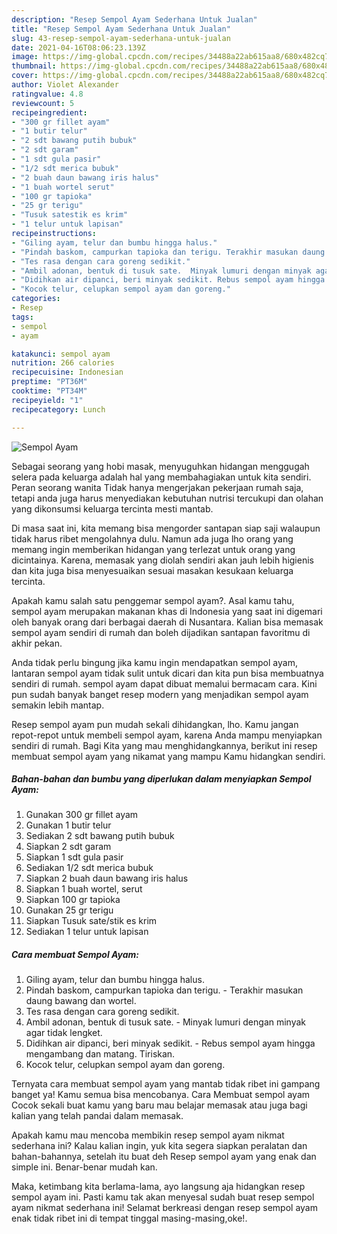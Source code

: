 ```yaml
---
description: "Resep Sempol Ayam Sederhana Untuk Jualan"
title: "Resep Sempol Ayam Sederhana Untuk Jualan"
slug: 43-resep-sempol-ayam-sederhana-untuk-jualan
date: 2021-04-16T08:06:23.139Z
image: https://img-global.cpcdn.com/recipes/34488a22ab615aa8/680x482cq70/sempol-ayam-foto-resep-utama.jpg
thumbnail: https://img-global.cpcdn.com/recipes/34488a22ab615aa8/680x482cq70/sempol-ayam-foto-resep-utama.jpg
cover: https://img-global.cpcdn.com/recipes/34488a22ab615aa8/680x482cq70/sempol-ayam-foto-resep-utama.jpg
author: Violet Alexander
ratingvalue: 4.8
reviewcount: 5
recipeingredient:
- "300 gr fillet ayam"
- "1 butir telur"
- "2 sdt bawang putih bubuk"
- "2 sdt garam"
- "1 sdt gula pasir"
- "1/2 sdt merica bubuk"
- "2 buah daun bawang iris halus"
- "1 buah wortel serut"
- "100 gr tapioka"
- "25 gr terigu"
- "Tusuk satestik es krim"
- "1 telur untuk lapisan"
recipeinstructions:
- "Giling ayam, telur dan bumbu hingga halus."
- "Pindah baskom, campurkan tapioka dan terigu. Terakhir masukan daung bawang dan wortel."
- "Tes rasa dengan cara goreng sedikit."
- "Ambil adonan, bentuk di tusuk sate.  Minyak lumuri dengan minyak agar tidak lengket."
- "Didihkan air dipanci, beri minyak sedikit. Rebus sempol ayam hingga mengambang dan matang. Tiriskan."
- "Kocok telur, celupkan sempol ayam dan goreng."
categories:
- Resep
tags:
- sempol
- ayam

katakunci: sempol ayam 
nutrition: 266 calories
recipecuisine: Indonesian
preptime: "PT36M"
cooktime: "PT34M"
recipeyield: "1"
recipecategory: Lunch

---
```



![Sempol Ayam](https://img-global.cpcdn.com/recipes/34488a22ab615aa8/680x482cq70/sempol-ayam-foto-resep-utama.jpg)

Sebagai seorang yang hobi masak, menyuguhkan hidangan menggugah selera pada keluarga adalah hal yang membahagiakan untuk kita sendiri. Peran seorang  wanita Tidak hanya mengerjakan pekerjaan rumah saja, tetapi anda juga harus menyediakan kebutuhan nutrisi tercukupi dan olahan yang dikonsumsi keluarga tercinta mesti mantab.

Di masa  saat ini, kita memang bisa mengorder santapan siap saji walaupun tidak harus ribet mengolahnya dulu. Namun ada juga lho orang yang memang ingin memberikan hidangan yang terlezat untuk orang yang dicintainya. Karena, memasak yang diolah sendiri akan jauh lebih higienis dan kita juga bisa menyesuaikan sesuai masakan kesukaan keluarga tercinta. 



Apakah kamu salah satu penggemar sempol ayam?. Asal kamu tahu, sempol ayam merupakan makanan khas di Indonesia yang saat ini digemari oleh banyak orang dari berbagai daerah di Nusantara. Kalian bisa memasak sempol ayam sendiri di rumah dan boleh dijadikan santapan favoritmu di akhir pekan.

Anda tidak perlu bingung jika kamu ingin mendapatkan sempol ayam, lantaran sempol ayam tidak sulit untuk dicari dan kita pun bisa membuatnya sendiri di rumah. sempol ayam dapat dibuat memalui bermacam cara. Kini pun sudah banyak banget resep modern yang menjadikan sempol ayam semakin lebih mantap.

Resep sempol ayam pun mudah sekali dihidangkan, lho. Kamu jangan repot-repot untuk membeli sempol ayam, karena Anda mampu menyiapkan sendiri di rumah. Bagi Kita yang mau menghidangkannya, berikut ini resep membuat sempol ayam yang nikamat yang mampu Kamu hidangkan sendiri.

<!--inarticleads1-->

##### Bahan-bahan dan bumbu yang diperlukan dalam menyiapkan Sempol Ayam:

1. Gunakan 300 gr fillet ayam
1. Gunakan 1 butir telur
1. Sediakan 2 sdt bawang putih bubuk
1. Siapkan 2 sdt garam
1. Siapkan 1 sdt gula pasir
1. Sediakan 1/2 sdt merica bubuk
1. Siapkan 2 buah daun bawang iris halus
1. Siapkan 1 buah wortel, serut
1. Siapkan 100 gr tapioka
1. Gunakan 25 gr terigu
1. Siapkan Tusuk sate/stik es krim
1. Sediakan 1 telur untuk lapisan




<!--inarticleads2-->

##### Cara membuat Sempol Ayam:

1. Giling ayam, telur dan bumbu hingga halus.
1. Pindah baskom, campurkan tapioka dan terigu. - Terakhir masukan daung bawang dan wortel.
1. Tes rasa dengan cara goreng sedikit.
1. Ambil adonan, bentuk di tusuk sate.  - Minyak lumuri dengan minyak agar tidak lengket.
1. Didihkan air dipanci, beri minyak sedikit. - Rebus sempol ayam hingga mengambang dan matang. Tiriskan.
1. Kocok telur, celupkan sempol ayam dan goreng.




Ternyata cara membuat sempol ayam yang mantab tidak ribet ini gampang banget ya! Kamu semua bisa mencobanya. Cara Membuat sempol ayam Cocok sekali buat kamu yang baru mau belajar memasak atau juga bagi kalian yang telah pandai dalam memasak.

Apakah kamu mau mencoba membikin resep sempol ayam nikmat sederhana ini? Kalau kalian ingin, yuk kita segera siapkan peralatan dan bahan-bahannya, setelah itu buat deh Resep sempol ayam yang enak dan simple ini. Benar-benar mudah kan. 

Maka, ketimbang kita berlama-lama, ayo langsung aja hidangkan resep sempol ayam ini. Pasti kamu tak akan menyesal sudah buat resep sempol ayam nikmat sederhana ini! Selamat berkreasi dengan resep sempol ayam enak tidak ribet ini di tempat tinggal masing-masing,oke!.

